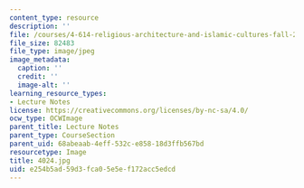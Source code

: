```yaml
---
content_type: resource
description: ''
file: /courses/4-614-religious-architecture-and-islamic-cultures-fall-2002/e254b5ad59d3fca05e5ef172acc5edcd_4024.jpg
file_size: 82483
file_type: image/jpeg
image_metadata:
  caption: ''
  credit: ''
  image-alt: ''
learning_resource_types:
- Lecture Notes
license: https://creativecommons.org/licenses/by-nc-sa/4.0/
ocw_type: OCWImage
parent_title: Lecture Notes
parent_type: CourseSection
parent_uid: 68abeaab-4eff-532c-e858-18d3ffb567bd
resourcetype: Image
title: 4024.jpg
uid: e254b5ad-59d3-fca0-5e5e-f172acc5edcd
---
```

